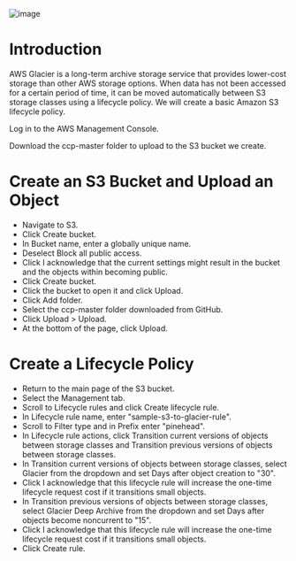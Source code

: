 ![image](https://user-images.githubusercontent.com/44756128/114580208-45f00880-9c44-11eb-8602-295661844a0a.png)

# Introduction
AWS Glacier is a long-term archive storage service that provides lower-cost storage than other AWS storage options. When data has not been accessed for a certain period of time, it can be moved automatically between S3 storage classes using a lifecycle policy. We will create a basic Amazon S3 lifecycle policy.

Log in to the AWS Management Console.

Download the ccp-master folder to upload to the S3 bucket we create.

# Create an S3 Bucket and Upload an Object
  - Navigate to S3.
  - Click Create bucket.
  - In Bucket name, enter a globally unique name.
  - Deselect Block all public access.
  - Click I acknowledge that the current settings might result in the bucket and the objects within becoming public.
  - Click Create bucket.
  - Click the bucket to open it and click Upload.
  - Click Add folder.
  - Select the ccp-master folder downloaded from GitHub.
  - Click Upload > Upload.
  - At the bottom of the page, click Upload.

# Create a Lifecycle Policy
  - Return to the main page of the S3 bucket.
  - Select the Management tab.
  - Scroll to Lifecycle rules and click Create lifecycle rule.
  - In Lifecycle rule name, enter "sample-s3-to-glacier-rule".
  - Scroll to Filter type and in Prefix enter "pinehead".
  - In Lifecycle rule actions, click Transition current versions of objects between storage classes and Transition previous versions of objects between storage classes.
  - In Transition current versions of objects between storage classes, select Glacier from the dropdown and set Days after object creation to "30".
  - Click I acknowledge that this lifecycle rule will increase the one-time lifecycle request cost if it transitions small objects.
  - In Transition previous versions of objects between storage classes, select Glacier Deep Archive from the dropdown and set Days after objects become noncurrent to "15".
  - Click I acknowledge that this lifecycle rule will increase the one-time lifecycle request cost if it transitions small objects.
  - Click Create rule.
